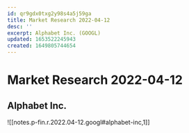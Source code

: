 ```yaml
---
id: qr9gdx0txg2y98s4a5j59ga
title: Market Research 2022-04-12
desc: ''
excerpt: Alphabet Inc. (GOOGL)
updated: 1653522245943
created: 1649805744654
---
```

# Market Research 2022-04-12

## Alphabet Inc.

![[notes.p-fin.r.2022.04-12.googl#alphabet-inc,1]]
